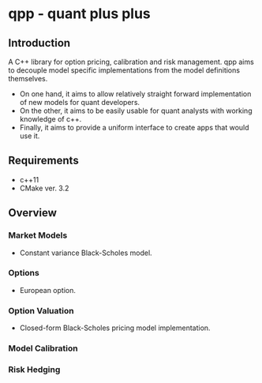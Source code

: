 # qpp - quant plus plus

## Introduction

A C++ library for option pricing, calibration and risk management.
qpp aims to decouple model specific implementations from the model definitions themselves.

* On one hand, it aims to allow relatively straight forward implementation of new models for quant developers.
* On the other, it aims to be easily usable for quant analysts with working knowledge of c++.
* Finally, it aims to provide a uniform interface to create apps that would use it.

## Requirements

* c++11
* CMake ver. 3.2

## Overview

### Market Models
* Constant variance Black-Scholes model.

### Options
* European option.

### Option Valuation
* Closed-form Black-Scholes pricing model implementation.

### Model Calibration

### Risk Hedging